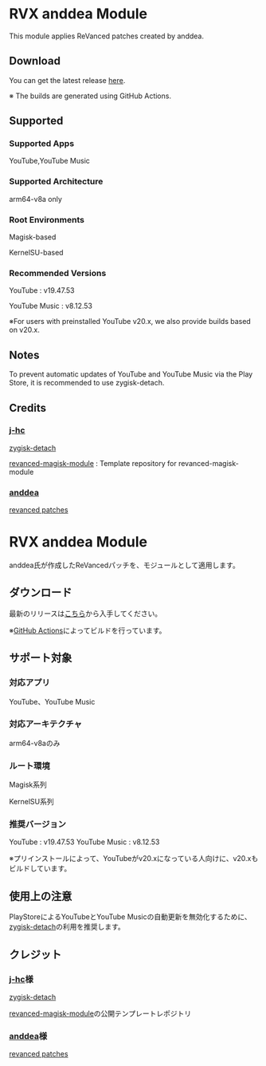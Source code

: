# RVX anddea Module

This module applies ReVanced patches created by anddea.

## Download
You can get the latest release [here](https://github.com/Sanka1610main/RVX-anddea-Module/releases/).

※ The builds are generated using GitHub Actions.

## Supported

### Supported Apps

YouTube,YouTube Music

### Supported Architecture

arm64-v8a only

### Root Environments

Magisk-based

KernelSU-based

### Recommended Versions

YouTube : v19.47.53

YouTube Music : v8.12.53

※For users with preinstalled YouTube v20.x, we also provide builds based on v20.x.

## Notes

To prevent automatic updates of YouTube and YouTube Music via the Play Store, it is recommended to use zygisk-detach.

## Credits

### [**j-hc**](https://github.com/j-hc)

[zygisk-detach](https://github.com/j-hc/zygisk-detach)

[revanced-magisk-module](https://github.com/j-hc/revanced-magisk-module) : Template repository for revanced-magisk-module

### [**anddea**](https://github.com/anddea)

[revanced patches](https://github.com/anddea/revanced-patches)



# RVX anddea Module

anddea氏が作成したReVancedパッチを、モジュールとして適用します。

## ダウンロード

最新のリリースは[こちら](https://github.com/Sanka1610main/RVX-anddea-Module/releases/)から入手してください。

※[GitHub Actions](https://github.com/Sanka1610main/RVX-anddea-Module//actions/workflows/build.yml)によってビルドを行っています。

## サポート対象

### 対応アプリ

YouTube、YouTube Music

### 対応アーキテクチャ

arm64-v8aのみ

### ルート環境

Magisk系列

KernelSU系列

### 推奨バージョン

YouTube : v19.47.53
YouTube Music : v8.12.53

※プリインストールによって、YouTubeがv20.xになっている人向けに、v20.xもビルドしています。

## 使用上の注意

PlayStoreによるYouTubeとYouTube Musicの自動更新を無効化するために、[zygisk-detach](https://github.com/j-hc/zygisk-detach)の利用を推奨します。

## クレジット

### [**j-hc**](https://github.com/j-hc)様

[zygisk-detach](https://github.com/j-hc/zygisk-detach)

[revanced-magisk-module](https://github.com/j-hc/revanced-magisk-module)の公開テンプレートレポジトリ

### [**anddea**](https://github.com/anddea)様

[revanced patches](https://github.com/anddea/revanced-patches)
